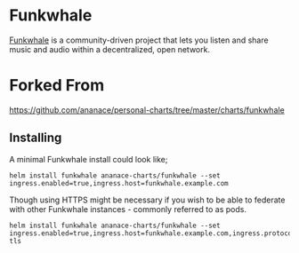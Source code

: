 Funkwhale
=========

[Funkwhale](https://funkwhale.audio/) is a community-driven project that lets you listen and share music and audio within a decentralized, open network.

# Forked From

https://github.com/ananace/personal-charts/tree/master/charts/funkwhale

## Installing

A minimal Funkwhale install could look like;

    helm install funkwhale ananace-charts/funkwhale --set ingress.enabled=true,ingress.host=funkwhale.example.com

Though using HTTPS might be necessary if you wish to be able to federate with other Funkwhale instances - commonly referred to as pods.

    helm install funkwhale ananace-charts/funkwhale --set ingress.enabled=true,ingress.host=funkwhale.example.com,ingress.protocol=https,ingress.tls[0].hosts[0]=funkwhale.example.com,ingress.tls[0].secretName=funkwhale-tls
